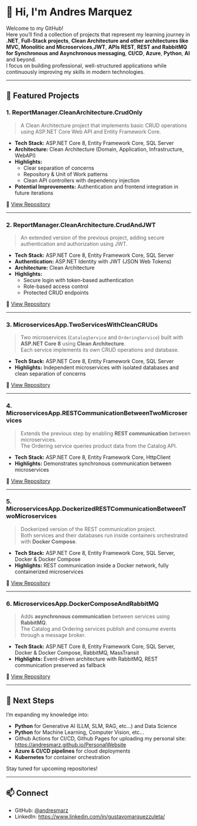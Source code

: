 # 👋 Hi, I'm Andres Marquez  

Welcome to my GitHub!  
Here you’ll find a collection of projects that represent my learning journey in **.NET**, **Full-Stack projects**, **Clean Architecture and other architectures like MVC, Monolitic and Microservices**,**JWT**, **APIs REST**, **REST and RabbitMQ for Synchronous and Asynchronous messaging**, **CI/CD**, **Azure**, **Python**, **AI** and beyond.  
I focus on building professional, well-structured applications while continuously improving my skills in modern technologies.

---

## 📁 Featured Projects

### 1. ReportManager.CleanArchitecture.CrudOnly
> A Clean Architecture project that implements basic CRUD operations using ASP.NET Core Web API and Entity Framework Core.

- **Tech Stack:** ASP.NET Core 8, Entity Framework Core, SQL Server  
- **Architecture:** Clean Architecture (Domain, Application, Infrastructure, WebAPI)  
- **Highlights:**  
  - Clear separation of concerns  
  - Repository & Unit of Work patterns  
  - Clean API controllers with dependency injection  
- **Potential Improvements:** Authentication and frontend integration in future iterations  

🔗 [View Repository](https://github.com/andresmarz/ReportManager.CleanArchitecture.CrudOnly)

---

### 2. ReportManager.CleanArchitecture.CrudAndJWT
> An extended version of the previous project, adding secure authentication and authorization using JWT.

- **Tech Stack:** ASP.NET Core 8, Entity Framework Core, SQL Server  
- **Authentication:** ASP.NET Identity with JWT (JSON Web Tokens)  
- **Architecture:** Clean Architecture  
- **Highlights:**  
  - Secure login with token-based authentication  
  - Role-based access control  
  - Protected CRUD endpoints  

🔗 [View Repository](https://github.com/andresmarz/ReportManager.CleanArchitecture.CrudAndJWT)

---

### 3. MicroservicesApp.TwoServicesWithCleanCRUDs
> Two microservices (`CatalogService` and `OrderingService`) built with **ASP.NET Core 8** using **Clean Architecture**.  
Each service implements its own CRUD operations and database.

- **Tech Stack:** ASP.NET Core 8, Entity Framework Core, SQL Server  
- **Highlights:** Independent microservices with isolated databases and clean separation of concerns  

🔗 [View Repository](https://github.com/andresmarz/MicroservicesApp.TwoServicesWithCleanCRUDs)

---

### 4. MicroservicesApp.RESTCommunicationBetweenTwoMicroservices
> Extends the previous step by enabling **REST communication** between microservices.  
The Ordering service queries product data from the Catalog API.

- **Tech Stack:** ASP.NET Core 8, Entity Framework Core, HttpClient  
- **Highlights:** Demonstrates synchronous communication between microservices  

🔗 [View Repository](https://github.com/andresmarz/MicroservicesApp.RESTCommunicationBetweenTwoMicroservices)

---

### 5. MicroservicesApp.DockerizedRESTCommunicationBetweenTwoMicroservices
> Dockerized version of the REST communication project.  
Both services and their databases run inside containers orchestrated with **Docker Compose**.

- **Tech Stack:** ASP.NET Core 8, Entity Framework Core, SQL Server, Docker & Docker Compose  
- **Highlights:** REST communication inside a Docker network, fully containerized microservices  

🔗 [View Repository](https://github.com/andresmarz/MicroservicesApp.DockerizedRESTCommunicationBetweenTwoMicroservices)

---

### 6. MicroservicesApp.DockerComposeAndRabbitMQ
> Adds **asynchronous communication** between services using **RabbitMQ**.  
The Catalog and Ordering services publish and consume events through a message broker.

- **Tech Stack:** ASP.NET Core 8, Entity Framework Core, SQL Server, Docker & Docker Compose, RabbitMQ, MassTransit  
- **Highlights:** Event-driven architecture with RabbitMQ, REST communication preserved as fallback  

🔗 [View Repository](https://github.com/andresmarz/MicroservicesApp.DockerComposeAndRabbitMQ)

---

## 🚀 Next Steps
I’m expanding my knowledge into:  
- **Python** for Generative AI (LLM, SLM, RAG, etc...) and Data Science
- **Python** for Machine Learning, Computer Vision, etc...
- Github Actions for CI/CD, Github Pages for uploading my personal site: https://andresmarz.github.io/PersonalWebsite
- **Azure & CI/CD pipelines** for cloud deployments  
- **Kubernetes** for container orchestration  

Stay tuned for upcoming repositories!  

---

## 📫 Connect
- GitHub: [@andresmarz](https://github.com/andresmarz)  
- LinkedIn: https://www.linkedin.com/in/gustavomarquezzuleta/
